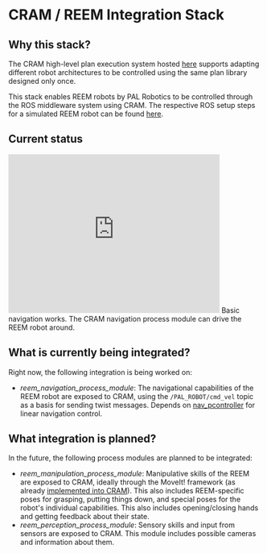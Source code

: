 CRAM / REEM Integration Stack
===

Why this stack?
---

The CRAM high-level plan execution system hosted [here](http://github.com/cram-code) supports adapting different robot architectures to be controlled using the same plan library designed only once.

This stack enables REEM robots by PAL Robotics to be controlled through the ROS middleware system using CRAM. The respective ROS setup steps for a simulated REEM robot can be found [here](http://wiki.ros.org/pal-ros-pkg).


Current status
---

<iframe width="420" height="315" src="http://www.youtube.com/embed/CfU9t8_0CKk" frameborder="0" allowfullscreen></iframe>
Basic navigation works. The CRAM navigation process module can drive the REEM robot around.


What is currently being integrated?
---

Right now, the following integration is being worked on:

* *reem_navigation_process_module*: The navigational capabilities of the REEM robot are exposed to CRAM, using the `/PAL_ROBOT/cmd_vel` topic as a basis for sending twist messages. Depends on [nav_pcontroller](https://github.com/code-iai/nav_pcontroller) for linear navigation control.


What integration is planned?
---

In the future, the following process modules are planned to be integrated:

* *reem_manipulation_process_module*: Manipulative skills of the REEM are exposed to CRAM, ideally through the MoveIt! framework (as already [implemented into CRAM](https://github.com/cram-code/cram_bridge/tree/master/cram_moveit)). This also includes REEM-specific poses for grasping, putting things down, and special poses for the robot's individual capabilities. This also includes opening/closing hands and getting feedback about their state.
* *reem_perception_process_module*: Sensory skills and input from sensors are exposed to CRAM. This module includes possible cameras and information about them.
